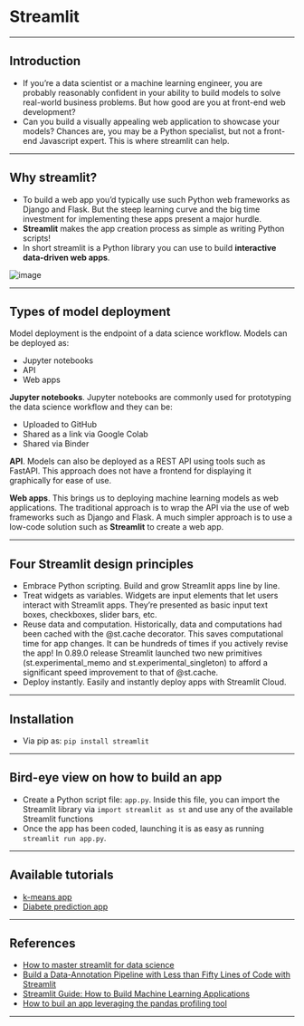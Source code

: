 # Streamlit
***

## Introduction
- If you’re a data scientist or a machine learning engineer, you are probably reasonably confident in your ability to build models to solve real-world business problems. But how good are you at front-end web development? 
- Can you build a visually appealing web application to showcase your models? Chances are, you may be a Python specialist, but not a front-end Javascript expert. This is where streamlit can help.
***

## Why streamlit?
- To build a web app you’d typically use such Python web frameworks as Django and Flask. But the steep learning curve and the big time investment for implementing these apps present a major hurdle. 
- **Streamlit** makes the app creation process as simple as writing Python scripts! 
- In short streamlit is a Python library you can use to build **interactive data-driven web apps**.

![image](https://user-images.githubusercontent.com/89139139/150639628-56770fb2-18cb-4a8f-9cf4-5e4b567a9a0b.png)
***

## Types of model deployment
Model deployment is the endpoint of a data science workflow. Models can be deployed as:

- Jupyter notebooks
- API
- Web apps

**Jupyter notebooks**. Jupyter notebooks are commonly used for prototyping the data science workflow and they can be:

- Uploaded to GitHub
- Shared as a link via Google Colab
- Shared via Binder

**API**. Models can also be deployed as a REST API using tools such as FastAPI. This approach does not have a frontend for displaying it graphically for ease of use.

**Web apps**. This brings us to deploying machine learning models as web applications. The traditional approach is to wrap the API via the use of web frameworks such as Django and Flask. A much simpler approach is to use a low-code solution such as **Streamlit** to create a web app.
***

## Four Streamlit design principles
- Embrace Python scripting. Build and grow Streamlit apps line by line.
- Treat widgets as variables. Widgets are input elements that let users interact with Streamlit apps. They’re presented as basic input text boxes, checkboxes, slider bars, etc.
- Reuse data and computation. Historically, data and computations had been cached with the @st.cache decorator. This saves computational time for app changes. It can be hundreds of times if you actively revise the app! In 0.89.0 release Streamlit launched two new primitives (st.experimental_memo and st.experimental_singleton) to afford a significant speed improvement to that of @st.cache.
- Deploy instantly. Easily and instantly deploy apps with Streamlit Cloud.
***

## Installation
- Via pip as: `pip install streamlit`
***

## Bird-eye view on how to build an  app
- Create a Python script file: `app.py`. Inside this file, you can import the Streamlit library via `import streamlit as st` and use any of the available Streamlit functions
- Once the app has been coded, launching it is as easy as running `streamlit run app.py`.
***

## Available tutorials
- [k-means app](https://github.com/kyaiooiayk/MLOps-Machine-Learning-Operations/tree/master/tutorials/Streamlit/tutorials/K-means_app)
- [Diabete prediction app](https://github.com/kyaiooiayk/MLOps-Machine-Learning-Operations/tree/master/tutorials/Streamlit/tutorials/Diabete_prediction_app)
****

## References
- [How to master streamlit for data science](https://blog.streamlit.io/how-to-master-streamlit-for-data-science/)
- [Build a Data-Annotation Pipeline with Less than Fifty Lines of Code with Streamlit](https://towardsdatascience.com/build-a-data-annotation-pipeline-with-less-than-fifty-lines-of-code-with-streamlit-e72a3a84e259)
- [Streamlit Guide: How to Build Machine Learning Applications](https://neptune.ai/blog/streamlit-guide-machine-learning)
- [How to buil an app leveraging the pandas profiling tool](https://github.com/dataprofessor/eda-app)
***
